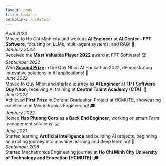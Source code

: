 ```yaml
---
layout: page
title: Updates
permalink: /updates/
---
```


<div class="row updateSection">
	<div class="col-sm-3 dateInUpdate"><i>April 2024</i></div>
	<div class="col-sm-9">
		Moved to Ho Chi Minh city and work as <b>AI Engineer</b> at <b>AI Center - FPT Software</b>, focusing on LLMs, multi-agent systems, and RAG! 🚀
	</div>
</div>

<div class="row updateSection">
	<div class="col-sm-3 dateInUpdate"><i>January 2023</i></div>
	<div class="col-sm-9">
		Received the <b>Most Valuable Player 2022</b> award at FPT Software! 🏆
	</div>
</div>

<div class="row updateSection">
	<div class="col-sm-3 dateInUpdate"><i>September 2022</i></div>
	<div class="col-sm-9">
		Won <a href="https://vnexpress.net/thang-giai-250-trieu-dong-nho-mo-hinh-ai-thong-minh-4509744.html" target="_blank"><b>Second Prize</b></a> in the Quy Nhon AI Hackathon 2022, demonstrating innovative solutions in AI applications! 🥈
	</div>
</div>

<div class="row updateSection">
	<div class="col-sm-3 dateInUpdate"><i>June 2022</i></div>
	<div class="col-sm-9">
		Moved to Quy Nhon and started journey as <b>AI Engineer</b> at <b>FPT Software Quy Nhon</b>, receiving AI training at <b>Central Talent Academy (CTA)</b>! 🌊
	</div>
</div>

<div class="row updateSection">
	<div class="col-sm-3 dateInUpdate"><i>June 2022</i></div>
	<div class="col-sm-9">
		Achieved <b>First Prize</b> in Defend Graduation Project at HCMUTE, showcasing excellence in Mechatronics Engineering! 🎓
	</div>
</div>

<div class="row updateSection">
	<div class="col-sm-3 dateInUpdate"><i>January 2022</i></div>
	<div class="col-sm-9">
		Joined <b>Hao Phuong Corp</b> as a <b>Back End Engineer</b>, working on smart Farm management solutions! 💻
	</div>
</div>

<div class="row updateSection">
	<div class="col-sm-3 dateInUpdate"><i>June 2021</i></div>
	<div class="col-sm-9">
		Started learning <b>Artificial Intelligence</b> and building AI projects, beginning an exciting journey into machine learning and deep learning! 🤖
	</div>
</div>

<div class="row updateSection">
	<div class="col-sm-3 dateInUpdate"><i>September 2018</i></div>
	<div class="col-sm-9">
		Started Mechatronics Engineering journey at <b>Ho Chi Minh City University of Technology and Education (HCMUTE)</b>! 🎓
	</div>
</div>
